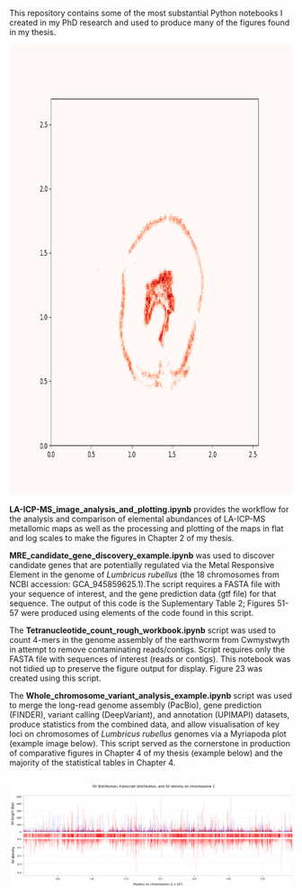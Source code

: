 This repository contains some of the most substantial Python notebooks I created in my PhD research and used to produce many of the figures found in my thesis. 

<div align="center">
<img src="Cwmystwyth_gut_208Pb_gradient.gif" width="800" height="800" />
</div>

**LA-ICP-MS_image_analysis_and_plotting.ipynb** provides the workflow for the analysis and comparison of elemental abundances of LA-ICP-MS metallomic maps as well as the processing and plotting of the maps in flat and log scales to make the figures in Chapter 2 of my thesis. 

**MRE_candidate_gene_discovery_example.ipynb** was used to discover candidate genes that are potentially regulated via the Metal Responsive Element in the genome of *Lumbricus rubellus* (the 18 chromosomes from NCBI accession: GCA_945859625.1).The script requires a FASTA file with your sequence of interest, and the gene prediction data (gtf file) for that sequence. The output of this code is the Suplementary Table 2; Figures 51-57 were produced using elements of the code found in this script.

The **Tetranucleotide_count_rough_workbook.ipynb** script was used to count 4-mers in the genome assembly of the earthworm from Cwmystwyth in attempt to remove contaminating reads/contigs. Script requires only the FASTA file with sequences of interest (reads or contigs). This notebook was not tidied up to preserve the figure output for display. Figure 23 was created using this script.

The **Whole_chromosome_variant_analysis_example.ipynb** script was used to merge the long-read genome assembly (PacBio), gene prediction (FINDER), variant calling (DeepVariant), and annotation (UPIMAPI) datasets, produce statistics from the combined data, and allow visualisation of key loci on chromosomes of *Lumbricus rubellus* genomes via a Myriapoda plot (example image below). This script served as the cornerstone in production of comparative figures in Chapter 4 of my thesis (example below) and the majority of the statistical tables in Chapter 4.
<br />
<br />

![Screenshot](Chromosome_1_DinasPowys_vs_Cwmystwyth.png)
